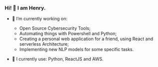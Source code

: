 ### Hi! 👋 I am Henry.

- 🔭 I’m currently working on:
  * Open Source Cybersecurity Tools;
  * Automating things with Powershell and Python;
  * Creating a personal web application for a friend, using React and serverless Architecture;
  * Implementing new NLP models for some specific tasks.
  
- 🔨 I currently use: Python, ReactJS and AWS.
<!--
- 🤔 I’m currently studying:
  * Software Architecture;
  * Data Science;
  * Secure Software Development.
-->
